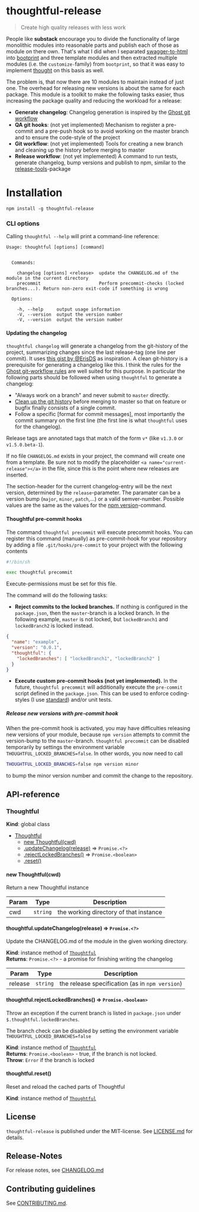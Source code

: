 # thoughtful-release

> Create high quality releases with less work

People like **substack** encourage you to divide 
the functionality of large monolithic modules into reasonable parts and publish each of those as module on 
there own. That's what I did when I separated [swagger-to-html](https://npmjs.com/package/swagger-to-html) into [bootprint](https://npmjs.com/package/bootprint) and three
template modules and then extracted multiple modules (i.e. the `customize-`family) from `bootprint`, so that
it was easy to implement [thought](https://npmjs.com/package/thought) on this basis as well. 

The problem is, that now there are 10 modules to maintain instead of just one. The overhead for releasing new 
versions is about the same for each package. This module is a toolkit to make the following tasks easier, thus
increasing the package quality and reducing the workload for a release:

* **Generate changelog**: Changelog generation is inspired by the [Ghost git workflow](https://github.com/TryGhost/Ghost/wiki/Git-workflow)
* **QA git hooks**: (not yet implemented) Mechanism to register a pre-commit and a pre-push hook so to
    avoid working on the master branch and to ensure the code-style of the project
* **Git workflow**: (not yet implemented) Tools for creating a new branch and cleaning up the history before merging to master
* **Release workflow**: (not yet implemented) A command to run tests, generate changelog, bump versions and publish to npm,
    similar to the [release-tools](https://npmjs.com/package/release-tools)-package


# Installation

```
npm install -g thoughtful-release
```

### CLI options

Calling `thoughtful --help` will print a command-line reference:

```
Usage: thoughtful [options] [command]


  Commands:

    changelog [options] <release>  update the CHANGELOG.md of the module in the current directory
    precommit                      Perform precommit-checks (locked branches...). Return non-zero exit-code if something is wrong

  Options:

    -h, --help     output usage information
    -V, --version  output the version number
    -V, --version  output the version number
```

#### Updating the changelog

`thoughtful changelog` will generate a changelog from the git-history of the project,
summarizing changes since the last release-tag (one line per commit). It uses 
[this gist by @ErisDS](https://gist.github.com/ErisDS/23fcb4d2047829ec80f4)
as inspiration. A clean git-history is a prerequisite for generating a changelog like this.
I think the rules for the [Ghost git-workflow rules](https://github.com/TryGhost/Ghost/wiki/Git-workflow)
are well suited for this purpose.
In particular the following parts should be followed when using `thoughtful` to generate a changelog:

* "Always work on a branch" and never submit to `master` directly.
* [Clean up the git history](https://github.com/TryGhost/Ghost/wiki/Git-workflow#clean-up-history) 
  before merging to master so that on feature or bugfix finally consists of a single commit.
* Follow a specific [format for commit messages], most importantly the commit summary on the first line
  (the first line is what `thoughtful` uses for the changelog).

Release tags are annotated tags that match of the form `v*` (like `v1.3.0` or `v1.5.0.beta-1`).

If no file `CHANGELOG.md` exists in your project, the command will create one from a template. 
Be sure not to modify the placeholder `<a name="current-release"></a>` in the file, since this 
is the point where new releases are inserted.

The section-header for the current changelog-entry will be the next version, determined by the `release`-parameter.
The paramater can be a version bump (`major`, `minor`, `patch`,...) or a valid semver-number. Possible values
are the same as the values for the [npm version](https://docs.npmjs.com/cli/version)-command.

#### Thoughtful pre-commit hooks

The command `thoughtful precommit` will execute precommit hooks. You can register this command (manually) 
as pre-commit-hook for your repository by adding a file `.git/hooks/pre-commit` to your project with 
the following contents

```bash
#!/bin/sh

exec thoughtful precommit
```

Execute-permissions must be set for this file.

The command will do the following tasks:

* **Reject commits to the locked branches.** If nothing is configured in the `package.json`, then the 
  `master`-branch is a locked branch. In the following example, `master` is not locked, but `lockedBranch1`
  and `lockedBranch2` is locked instead.

```json
{
  "name": "example",
  "version": "0.0.1",
  "thoughtful": {
    "lockedBranches": [ "lockedBranch1", "lockedBranch2" ]
  }
}
```


* **Execute custom pre-commit hooks (not yet implemented).** In the future, `thoughtful precommit` will additionally
  execute the `pre-commit` script defined in the `package.json`. This can be used to enforce coding-styles
  (I use [standard](https://npmjs.com/package/standard)) and/or unit tests.

##### Release new versions with pre-commit hook

When the pre-commit hook is activated, you may have difficulties releasing new versions of your module, because
`npm version` attempts to commit the version-bump to the `master`-branch. `thoughtful precommit` can be disabled
temporarily by settings the environment variable `THOUGHTFUL_LOCKED_BRANCHES=false`. 
In other words, you now need to call

```bash
THOUGHTFUL_LOCKED_BRANCHES=false npm version minor
```

to bump the minor version number and commit the change to the repository.

##  API-reference

<a name="Thoughtful"></a>
### Thoughtful
**Kind**: global class  

* [Thoughtful](#Thoughtful)
  * [new Thoughtful(cwd)](#new_Thoughtful_new)
  * [.updateChangelog(release)](#Thoughtful+updateChangelog) ⇒ <code>Promise.&lt;?&gt;</code>
  * [.rejectLockedBranches()](#Thoughtful+rejectLockedBranches) ⇒ <code>Promise.&lt;boolean&gt;</code>
  * [.reset()](#Thoughtful+reset)

<a name="new_Thoughtful_new"></a>
#### new Thoughtful(cwd)
Return a new Thoughtful instance


| Param | Type | Description |
| --- | --- | --- |
| cwd | <code>string</code> | the working directory of that instance |

<a name="Thoughtful+updateChangelog"></a>
#### thoughtful.updateChangelog(release) ⇒ <code>Promise.&lt;?&gt;</code>
Update the CHANGELOG.md of the module in the given working directory.

**Kind**: instance method of <code>[Thoughtful](#Thoughtful)</code>  
**Returns**: <code>Promise.&lt;?&gt;</code> - a promise for finishing writing the changelog  

| Param | Type | Description |
| --- | --- | --- |
| release | <code>string</code> | the release specification (as in `npm version`) |

<a name="Thoughtful+rejectLockedBranches"></a>
#### thoughtful.rejectLockedBranches() ⇒ <code>Promise.&lt;boolean&gt;</code>
Throw an exception if the current branch is listed in `package.json` under
`$.thoughtful.lockedBranches`.

The branch check can be disabled by setting the environment variable
`THOUGHTFUL_LOCKED_BRANCHES=false`

**Kind**: instance method of <code>[Thoughtful](#Thoughtful)</code>  
**Returns**: <code>Promise.&lt;boolean&gt;</code> - true, if the branch is not locked.  
**Throw**: <code>Error</code> if the branch is locked  
<a name="Thoughtful+reset"></a>
#### thoughtful.reset()
Reset and reload the cached parts of Thoughtful

**Kind**: instance method of <code>[Thoughtful](#Thoughtful)</code>  



## License

`thoughtful-release` is published under the MIT-license. 
See [LICENSE.md](LICENSE.md) for details.

## Release-Notes
 
For release notes, see [CHANGELOG.md](CHANGELOG.md)
 
## Contributing guidelines

See [CONTRIBUTING.md](CONTRIBUTING.md).